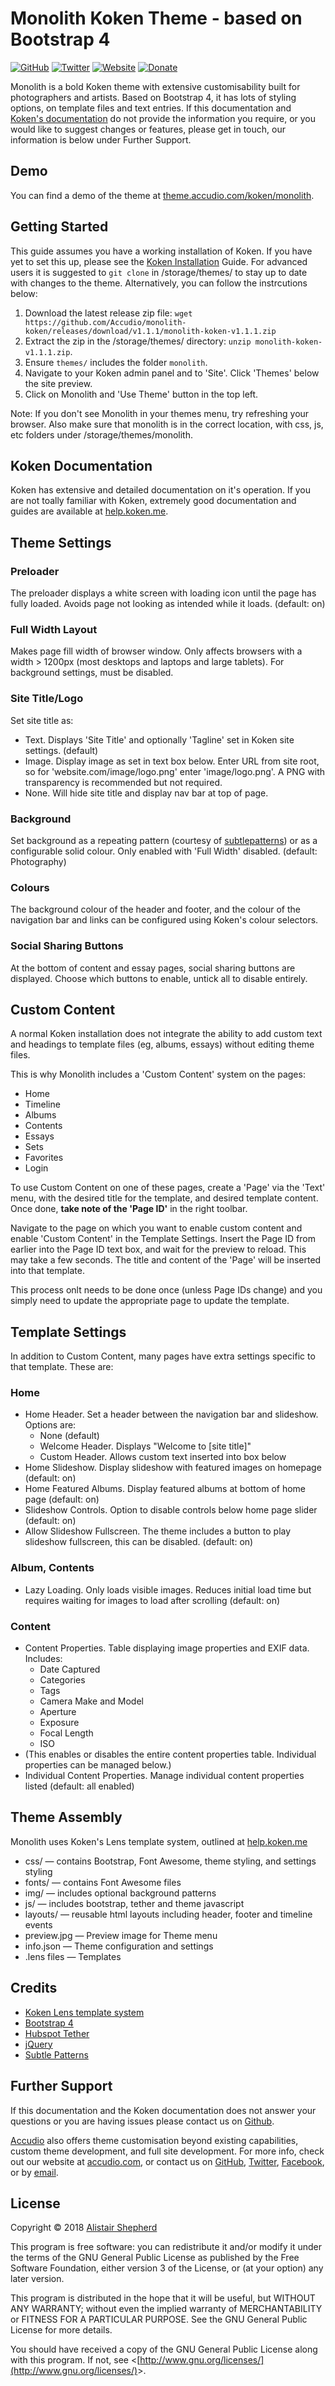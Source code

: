 # Monolith Koken Theme - based on Bootstrap 4
[![GitHub](https://img.shields.io/badge/GitHub-Accudio-0366d6.svg)](https://github.com/Accudio) [![Twitter](https://img.shields.io/badge/Twitter-@accudio-1DA1F2.svg)](https://twitter.com/accudio) [![Website](https://img.shields.io/badge/Website-accudio.com-4B86AF.svg)](https://accudio.com) [![Donate](https://img.shields.io/badge/Donate-Paypal-009cde.svg)](https://www.paypal.com/cgi-bin/webscr?cmd=_donations&business=alistair.shepherd@hotmail.co.uk&item_name=Supporting+open+source+projects+by+Alistair+Shepherd&currency_code=GBP)

Monolith is a bold Koken theme with extensive customisability built for photographers and artists. Based on Bootstrap 4, it has lots of styling options, on template files and text entries. If this documentation and [Koken's documentation](http://koken.me/) do not provide the information you require, or you would like to suggest changes or features, please get in touch, our information is below under Further Support.

## Demo
You can find a demo of the theme at [theme.accudio.com/koken/monolith](https://theme.accudio.com/koken/monolith).

## Getting Started
This guide assumes you have a working installation of Koken. If you have yet to set this up, please see the [Koken Installation](http://help.koken.me/customer/portal/articles/632102-installation) Guide. For advanced users it is suggested to ```git clone``` in /storage/themes/ to stay up to date with changes to the theme. Alternatively, you can follow the instrcutions below:

1. Download the latest release zip file: ```wget https://github.com/Accudio/monolith-koken/releases/download/v1.1.1/monolith-koken-v1.1.1.zip```
2. Extract the zip in the /storage/themes/ directory: ```unzip monolith-koken-v1.1.1.zip```.
3. Ensure ```themes/``` includes the folder ```monolith```.
4. Navigate to your Koken admin panel and to 'Site'. Click 'Themes' below the site preview.
5. Click on Monolith and 'Use Theme' button in the top left.

Note: If you don't see Monolith in your themes menu, try refreshing your browser. Also make sure that monolith is in the correct location, with css, js, etc folders under /storage/themes/monolith.

## Koken Documentation
Koken has extensive and detailed documentation on it's operation. If you are not toally familiar with Koken, extremely good documentation and guides are available at [help.koken.me](http://help.koken.me/).

## Theme Settings
### Preloader
The preloader displays a white screen with loading icon until the page has fully loaded. Avoids page not looking as intended while it loads. (default: on)

### Full Width Layout
Makes page fill width of browser window. Only affects browsers with a width > 1200px (most desktops and laptops and large tablets). For background settings, must be disabled.

### Site Title/Logo
Set site title as:

* Text. Displays 'Site Title' and optionally 'Tagline' set in Koken site settings. (default)
* Image. Display image as set in text box below. Enter URL from site root, so for 'website.com/image/logo.png' enter 'image/logo.png'. A PNG with transparency is recommended but not required.
* None. Will hide site title and display nav bar at top of page.

### Background
Set background as a repeating pattern (courtesy of [subtlepatterns](http://subtlepatterns.com/)) or as a configurable solid colour. Only enabled with 'Full Width' disabled. (default: Photography)

### Colours
The background colour of the header and footer, and the colour of the navigation bar and links can be configured using Koken's colour selectors.

### Social Sharing Buttons
At the bottom of content and essay pages, social sharing buttons are displayed. Choose which buttons to enable, untick all to disable entirely.

## Custom Content
A normal Koken installation does not integrate the ability to add custom text and headings to template files (eg, albums, essays) without editing theme files.

This is why Monolith includes a 'Custom Content' system on the pages:

* Home
* Timeline
* Albums
* Contents
* Essays
* Sets
* Favorites
* Login

To use Custom Content on one of these pages, create a 'Page' via the 'Text' menu, with the desired title for the template, and desired template content. Once done, **take note of the 'Page ID'** in the right toolbar.

Navigate to the page on which you want to enable custom content and enable 'Custom Content' in the Template Settings. Insert the Page ID from earlier into the Page ID text box, and wait for the preview to reload. This may take a few seconds. The title and content of the 'Page' will be inserted into that template.

This process onlt needs to be done once (unless Page IDs change) and you simply need to update the appropriate page to update the template.

## Template Settings
In addition to Custom Content, many pages have extra settings specific to that template. These are:

### Home
* Home Header. Set a header between the navigation bar and slideshow. Options are:
  * None (default)
  * Welcome Header. Displays "Welcome to [site title]"
  * Custom Header. Allows custom text inserted into box below
* Home Slideshow. Display slideshow with featured images on homepage (default: on)
* Home Featured Albums. Display featured albums at bottom of home page (default: on)
* Slideshow Controls. Option to disable controls below home page slider (default: on)
* Allow Slideshow Fullscreen. The theme includes a button to play slideshow fullscreen, this can be disabled. (default: on)

### Album, Contents
* Lazy Loading. Only loads visible images. Reduces initial load time but requires waiting for images to load after scrolling (default: on)

### Content
* Content Properties. Table displaying image properties and EXIF data. Includes:
  * Date Captured
  * Categories
  * Tags
  * Camera Make and Model
  * Aperture
  * Exposure
  * Focal Length
  * ISO
* (This enables or disables the entire content properties table. Individual properties can be managed below.)
* Individual Content Properties. Manage individual content properties listed (default: all enabled)

## Theme Assembly
Monolith uses Koken's Lens template system, outlined at [help.koken.me](http://help.koken.me/)

* css/ — contains Bootstrap, Font Awesome, theme styling, and settings styling
* fonts/ — contains Font Awesome files
* img/ — includes optional background patterns
* js/ — includes bootstrap, tether and theme javascript
* layouts/ — reusable html layouts including header, footer and timeline events
* preview.jpg — Preview image for Theme menu
* info.json — Theme configuration and settings
* .lens files — Templates

## Credits
* [Koken Lens template system](http://help.koken.me/customer/portal/topics/375567-theme-development/articles)
* [Bootstrap 4](https://v4-alpha.getbootstrap.com/)
* [Hubspot Tether](http://tether.io/)
* [jQuery](http://jquery.com/)
* [Subtle Patterns](http://subtlepatterns.com/)

## Further Support
If this documentation and the Koken documentation does not answer your questions or you are having issues please contact us on [Github](https://github.com/Accudio/monolith-koken).

[Accudio](https://accudio.com/) also offers theme customisation beyond existing capabilities, custom theme development, and full site development. For more info, check out our website at [accudio.com](https://accudio.com/), or contact us on [GitHub](https://github.com/Accudio), [Twitter](https://twitter.com/accudio), [Facebook](htpps://facebook.com/accudio), or by [email](mailto:info@accudio.com).

## License
Copyright © 2018 [Alistair Shepherd](https://accudio.com/about/accudio/)

This program is free software: you can redistribute it and/or modify it under the terms of the GNU General Public License as published by the Free Software Foundation, either version 3 of the License, or (at your option) any later version. 

This program is distributed in the hope that it will be useful, but WITHOUT ANY WARRANTY; without even the implied warranty of MERCHANTABILITY or FITNESS FOR A PARTICULAR PURPOSE. See the GNU General Public License for more details. 

You should have received a copy of the GNU General Public License along with this program. If not, see &lt;[http://www.gnu.org/licenses/](http://www.gnu.org/licenses/)&gt;.